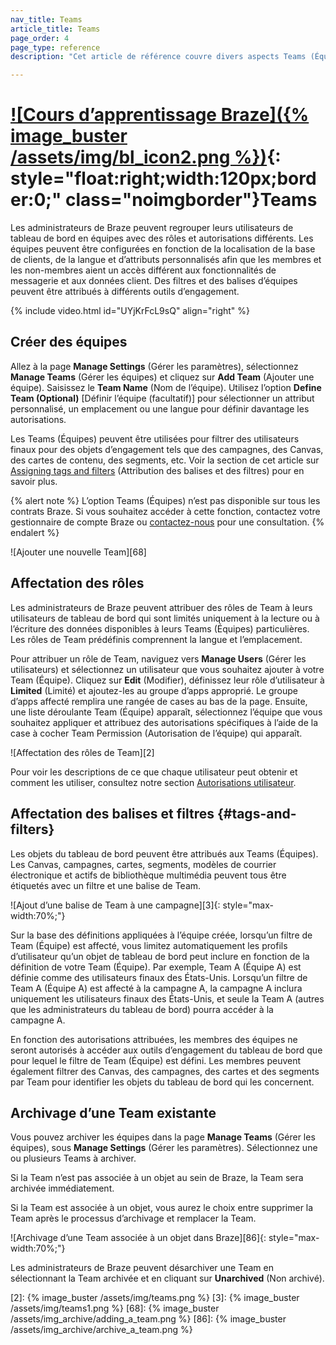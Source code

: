 ```yaml
---
nav_title: Teams
article_title: Teams
page_order: 4
page_type: reference
description: "Cet article de référence couvre divers aspects Teams (Équipes) dans votre tableau de bord de Braze, comme la création et l’archivage des équipes ou l’attribution de rôles."

---
```


# [![Cours d’apprentissage Braze]({% image_buster /assets/img/bl_icon2.png %})](https://learning.braze.com/dive-into-braze-teams/869939){: style="float:right;width:120px;border:0;" class="noimgborder"}Teams

Les administrateurs de Braze peuvent regrouper leurs utilisateurs de tableau de bord en équipes avec des rôles et autorisations différents. Les équipes peuvent être configurées en fonction de la localisation de la base de clients, de la langue et d’attributs personnalisés afin que les membres et les non-membres aient un accès différent aux fonctionnalités de messagerie et aux données client. Des filtres et des balises d’équipes peuvent être attribués à différents outils d’engagement. 

{% include video.html id="UYjKrFcL9sQ" align="right" %}

## Créer des équipes

Allez à la page **Manage Settings** (Gérer les paramètres), sélectionnez **Manage Teams** (Gérer les équipes) et cliquez sur <i class="fas fa-plus"></i> **Add Team** (Ajouter une équipe). Saisissez le **Team Name** (Nom de l’équipe). Utilisez l’option **Define Team (Optional)** [Définir l’équipe (facultatif)] pour sélectionner un attribut personnalisé, un emplacement ou une langue pour définir davantage les autorisations. 

Les Teams (Équipes) peuvent être utilisées pour filtrer des utilisateurs finaux pour des objets d’engagement tels que des campagnes, des Canvas, des cartes de contenu, des segments, etc. Voir la section de cet article sur [Assigning tags and filters](#tags-and-filters) (Attribution des balises et des filtres) pour en savoir plus. 

{% alert note %}
L’option Teams (Équipes) n’est pas disponible sur tous les contrats Braze. Si vous souhaitez accéder à cette fonction, contactez votre gestionnaire de compte Braze ou [contactez-nous](mailto:success@braze.com) pour une consultation.
{% endalert %}

![Ajouter une nouvelle Team][68]

## Affectation des rôles

Les administrateurs de Braze peuvent attribuer des rôles de Team à leurs utilisateurs de tableau de bord qui sont limités uniquement à la lecture ou à l’écriture des données disponibles à leurs Teams (Équipes) particulières. Les rôles de Team prédéfinis comprennent la langue et l’emplacement. 

Pour attribuer un rôle de Team, naviguez vers **Manage Users** (Gérer les utilisateurs) et sélectionnez un utilisateur que vous souhaitez ajouter à votre Team (Équipe). Cliquez sur <i class="fa fa-edit"></i> **Edit** (Modifier), définissez leur rôle d’utilisateur à **Limited** (Limité) et ajoutez-les au groupe d’apps approprié. Le groupe d’apps affecté remplira une rangée de cases au bas de la page. Ensuite, une liste déroulante Team (Équipe) apparaît, sélectionnez l’équipe que vous souhaitez appliquer et attribuez des autorisations spécifiques à l’aide de la case à cocher Team Permission (Autorisation de l’équipe) qui apparaît.

![Affectation des rôles de Team][2]

Pour voir les descriptions de ce que chaque utilisateur peut obtenir et comment les utiliser, consultez notre section [Autorisations utilisateur]({{site.baseurl}}/user_guide/administrative/manage_your_braze_users/user_permissions/#editing-user-permissions).

## Affectation des balises et filtres {#tags-and-filters}

Les objets du tableau de bord peuvent être attribués aux Teams (Équipes). Les Canvas, campagnes, cartes, segments, modèles de courrier électronique et actifs de bibliothèque multimédia peuvent tous être étiquetés avec un filtre et une balise de Team. 
 
![Ajout d’une balise de Team à une campagne][3]{: style="max-width:70%;"}

Sur la base des définitions appliquées à l’équipe créée, lorsqu’un filtre de Team (Équipe) est affecté, vous limitez automatiquement les profils d’utilisateur qu’un objet de tableau de bord peut inclure en fonction de la définition de votre Team (Équipe). Par exemple, Team A (Équipe A) est définie comme des utilisateurs finaux des États-Unis. Lorsqu’un filtre de Team A (Équipe A) est affecté à la campagne A, la campagne A inclura uniquement les utilisateurs finaux des États-Unis, et seule la Team A (autres que les administrateurs du tableau de bord) pourra accéder à la campagne A. 

En fonction des autorisations attribuées, les membres des équipes ne seront autorisés à accéder aux outils d’engagement du tableau de bord que pour lequel le filtre de Team (Équipe) est défini. Les membres peuvent également filtrer des Canvas, des campagnes, des cartes et des segments par Team pour identifier les objets du tableau de bord qui les concernent.

## Archivage d’une Team existante

Vous pouvez archiver les équipes dans la page **Manage Teams** (Gérer les équipes), sous **Manage Settings** (Gérer les paramètres). Sélectionnez une ou plusieurs Teams à archiver.

Si la Team n’est pas associée à un objet au sein de Braze, la Team sera archivée immédiatement.

Si la Team est associée à un objet, vous aurez le choix entre supprimer la Team après le processus d’archivage et remplacer la Team.

![Archivage d’une Team associée à un objet dans Braze][86]{: style="max-width:70%;"}

Les administrateurs de Braze peuvent désarchiver une Team en sélectionnant la Team archivée et en cliquant sur **Unarchived** (Non archivé).

[2]: {% image_buster /assets/img/teams.png %}
[3]: {% image_buster /assets/img/teams1.png %}
[68]: {% image_buster /assets/img_archive/adding_a_team.png %}
[86]: {% image_buster /assets/img_archive/archive_a_team.png %}
